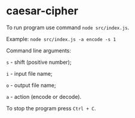 # caesar-cipher

To run program use command `node src/index.js`.

Example:
`node src/index.js -a encode -s 1`

Command line arguments:

`s` - shift (positive number);

`i` - input file name;

`o` - output file name;

`a` - action (encode or decode).


To stop the program press `Ctrl + C`.
